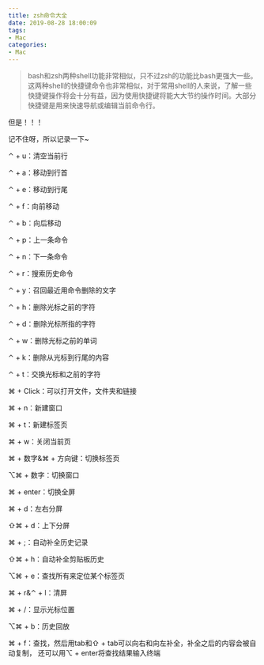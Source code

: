 ```yaml
---
title: zsh命令大全
date: 2019-08-28 18:00:09
tags:
- Mac
categories:
- Mac
---
```


> bash和zsh两种shell功能非常相似，只不过zsh的功能比bash更强大一些。这两种shell的快捷键命令也非常相似，对于常用shell的人来说，了解一些快捷键操作将会十分有益，因为使用快捷键将能大大节约操作时间。大部分快捷键是用来快速导航或编辑当前命令行。

但是！！！

记不住呀，所以记录一下~

<!--more-->

⌃ + u：清空当前行

⌃ + a：移动到行首

⌃ + e：移动到行尾

⌃ + f：向前移动

⌃ + b：向后移动

⌃ + p：上一条命令

⌃ + n：下一条命令

⌃ + r：搜索历史命令

⌃ + y：召回最近用命令删除的文字

⌃ + h：删除光标之前的字符

⌃ + d：删除光标所指的字符

⌃ + w：删除光标之前的单词

⌃ + k：删除从光标到行尾的内容

⌃ + t：交换光标和之前的字符

⌘ + Click：可以打开文件，文件夹和链接

⌘ + n：新建窗口

⌘ + t：新建标签页

⌘ + w：关闭当前页

⌘ + 数字&⌘ + 方向键：切换标签页

⌥⌘ + 数字：切换窗口

⌘ + enter：切换全屏

⌘ + d：左右分屏

⇧⌘ + d：上下分屏

⌘ + ;：自动补全历史记录

⇧⌘ + h：自动补全剪贴板历史

⌥⌘ + e：查找所有来定位某个标签页

⌘ + r&⌃ + l：清屏

⌘ + /：显示光标位置

⌥⌘ + b：历史回放

⌘ + f：查找，然后用tab和⇧ + tab可以向右和向左补全，补全之后的内容会被自动复制， 还可以用⌥ + enter将查找结果输入终端
